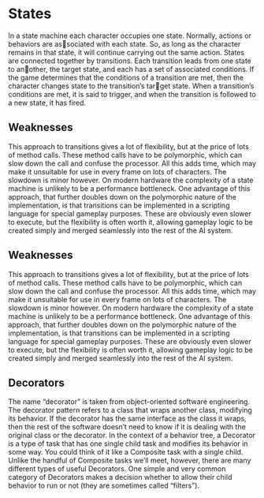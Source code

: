 # States

In a state machine each character occupies one state. Normally, actions or behaviors are associated with each state. So, as long as the character remains in that state, it will continue
carrying out the same action.
States are connected together by transitions. Each transition leads from one state to another, the target state, and each has a set of associated conditions. If the game determines that
the conditions of a transition are met, then the character changes state to the transition’s target state. When a transition’s conditions are met, it is said to trigger, and when the transition
is followed to a new state, it has fired.

## Weaknesses

This approach to transitions gives a lot of flexibility, but at the price of lots of method calls.
These method calls have to be polymorphic, which can slow down the call and confuse the
processor. All this adds time, which may make it unsuitable for use in every frame on lots of
characters. The slowdown is minor however. On modern hardware the complexity of a state
machine is unlikely to be a performance bottleneck.
One advantage of this approach, that further doubles down on the polymorphic nature of
the implementation, is that transitions can be implemented in a scripting language for special
gameplay purposes. These are obviously even slower to execute, but the flexibility is often
worth it, allowing gameplay logic to be created simply and merged seamlessly into the rest of
the AI system.

## Weaknesses

This approach to transitions gives a lot of flexibility, but at the price of lots of method calls.
These method calls have to be polymorphic, which can slow down the call and confuse the
processor. All this adds time, which may make it unsuitable for use in every frame on lots of
characters. The slowdown is minor however. On modern hardware the complexity of a state
machine is unlikely to be a performance bottleneck.
One advantage of this approach, that further doubles down on the polymorphic nature of
the implementation, is that transitions can be implemented in a scripting language for special
gameplay purposes. These are obviously even slower to execute, but the flexibility is often
worth it, allowing gameplay logic to be created simply and merged seamlessly into the rest of
the AI system.

## Decorators

The name “decorator” is taken from object-oriented software engineering. The decorator
pattern refers to a class that wraps another class, modifying its behavior. If the decorator has
the same interface as the class it wraps, then the rest of the software doesn’t need to know if it
is dealing with the original class or the decorator.
In the context of a behavior tree, a Decorator is a type of task that has one single child
task and modifies its behavior in some way. You could think of it like a Composite task with
a single child. Unlike the handful of Composite tasks we’ll meet, however, there are many
different types of useful Decorators.
One simple and very common category of Decorators makes a decision whether to allow
their child behavior to run or not (they are sometimes called “filters”).
